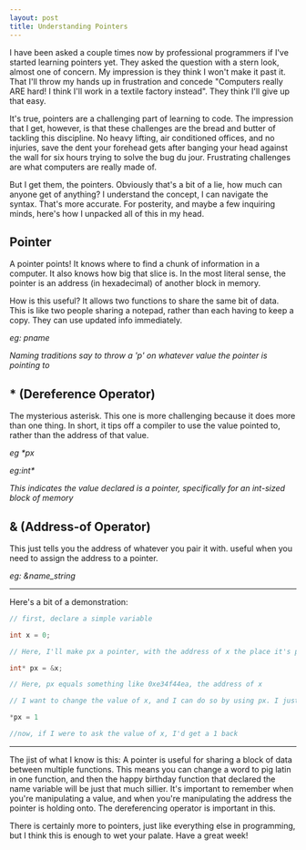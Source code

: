 ```yaml
---
layout: post
title: Understanding Pointers
---
```


  I have been asked a couple times now by professional programmers if I've started learning pointers yet. They asked the question with a stern look, almost one of concern. My impression is they think I won't make it past it. That I'll throw my hands up in frustration and concede "Computers really ARE hard! I think I'll work in a textile factory instead". They think I'll give up that easy.

It's true, pointers are a challenging part of learning to code. The impression that I get, however, is that these challenges are the bread and butter of tackling this discipline. No heavy lifting, air conditioned offices, and no injuries, save the dent your forehead gets after banging your head against the wall for six hours trying to solve the bug du jour. Frustrating challenges are what computers are really made of.

But I get them, the pointers. Obviously that's a bit of a lie, how much can anyone get of anything? I understand the concept, I can navigate the syntax. That's more accurate. For posterity, and maybe a few inquiring minds, here's how I unpacked all of this in my head.

## Pointer

A pointer points! It knows where to find a chunk of information in a computer. It also knows how big that slice is. In the most literal sense, the pointer is an address (in hexadecimal) of another block in memory.

How is this useful? It allows two functions to share the same bit of data. This is like two people sharing a notepad, rather than each having to keep a copy. They can use updated info immediately.

*eg: pname*

*Naming traditions say to throw a 'p' on whatever value the pointer is pointing to*


## \* (Dereference Operator)

The mysterious asterisk. This one is more challenging because it does more than one thing. In short, it tips off a compiler to use the value pointed to, rather than the address of that value.

*eg \*px*

*eg:int\**

*This indicates the value declared is a pointer, specifically for an int-sized block of memory*

## & (Address-of Operator)

This just tells you the address of whatever you pair it with. useful when you need to assign the address to a pointer.

*eg: &name_string*


---

Here's a bit of a demonstration:

```c
// first, declare a simple variable

int x = 0;

// Here, I'll make px a pointer, with the address of x the place it's pointing to

int* px = &x;

// Here, px equals something like 0xe34f44ea, the address of x

// I want to change the value of x, and I can do so by using px. I just need a dereferencing operator

*px = 1

//now, if I were to ask the value of x, I'd get a 1 back

```

---
The jist of what I know is this: A pointer is useful for sharing a block of data between multiple functions. This means you can change a word to pig latin in one function, and then the happy birthday function that declared the name variable will be just that much sillier. It's important to remember when you're manipulating a value, and when you're manipulating the address the pointer is holding onto. The dereferencing operator is important in this.


There is certainly more to pointers, just like everything else in programming, but I think this is enough to wet your palate. Have a great week!






